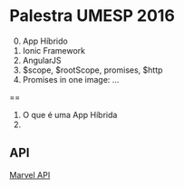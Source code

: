 # Palestra UMESP 2016

0. App Híbrido
1. Ionic Framework
2. AngularJS
3. $scope, $rootScope, promises, $http
4. Promises in one image: ...

==

1. O que é uma App Híbrida
2.

## API

[Marvel API](https://developer.marvel.com/)
